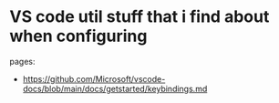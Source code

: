 

# VS code util stuff that i find about when configuring
pages:
- https://github.com/Microsoft/vscode-docs/blob/main/docs/getstarted/keybindings.md
